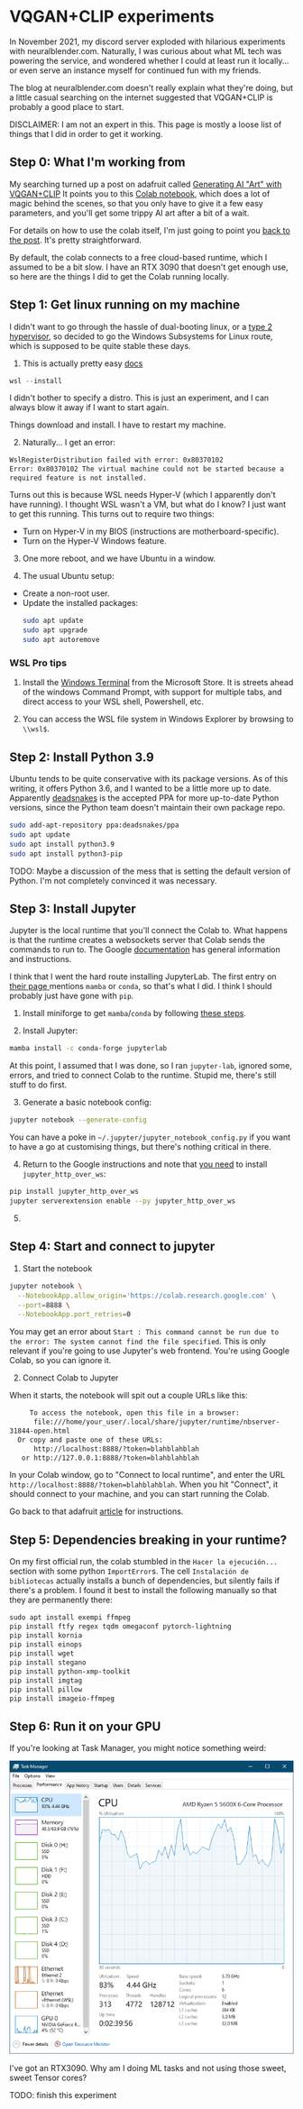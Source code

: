 # VQGAN+CLIP experiments

In November 2021, my discord server exploded with hilarious experiments with
neuralblender.com. Naturally, I was curious about what ML tech was powering the
service, and wondered whether I could at least run it locally... or even serve
an instance myself for continued fun with my friends.

The blog at neuralblender.com doesn't really explain what they're doing, but a 
little casual searching on the internet suggested that VQGAN+CLIP is probably a
good place to start.

DISCLAIMER: I am not an expert in this. This page is mostly a loose list of
things that I did in order to get it working.

## Step 0: What I'm working from

My searching turned up a post on adafruit called [Generating AI "Art" with VQGAN+CLIP](https://learn.adafruit.com/generating-ai-art-with-vqgan-clip)
It points you to this [Colab notebook](https://colab.research.google.com/drive/1go6YwMFe5MX6XM9tv-cnQiSTU50N9EeT),
which does a lot of magic behind the scenes, so that you only have to give it a
few easy parameters, and you'll get some trippy AI art after a bit of a wait.

For details on how to use the colab itself, I'm just going to point you [back
to the post](https://learn.adafruit.com/generating-ai-art-with-vqgan-clip/basic-use).
It's pretty straightforward.

By default, the colab connects to a free cloud-based runtime, which I assumed
to be a bit slow. I have an RTX 3090 that doesn't get enough use, so here are
the things I did to get the Colab running locally.

## Step 1: Get linux running on my machine

I didn't want to go through the hassle of dual-booting linux, or a [type 2
hypervisor](https://www.vmware.com/topics/glossary/content/hypervisor), so
decided to go the Windows Subsystems for Linux route, which is supposed to be 
quite stable these days.

1. This is actually pretty easy [docs](https://docs.microsoft.com/en-us/windows/wsl/install)

  ```powershell
  wsl --install
  ```

  I didn't bother to specify a distro. This is just an experiment, and I can
  always blow it away if I want to start again. 

  Things download and install. I have to restart my machine.

2. Naturally... I get an error:

  ```
  WslRegisterDistribution failed with error: 0x80370102
  Error: 0x80370102 The virtual machine could not be started because a required feature is not installed.
  ```

  Turns out this is because WSL needs Hyper-V (which I apparently don't have
  running). I thought WSL wasn't a VM, but what do I know? I just want to get
  this running. This turns out to require two things:

  *  Turn on Hyper-V in my BIOS (instructions are motherboard-specific).
  * Turn on the Hyper-V Windows feature.

3. One more reboot, and we have Ubuntu in a window.

4. The usual Ubuntu setup:
  * Create a non-root user.
  * Update the installed packages:
      ```bash
      sudo apt update
      sudo apt upgrade
      sudo apt autoremove
      ```

### WSL Pro tips
1. Install the [Windows Terminal](https://www.microsoft.com/en-au/p/windows-terminal/9n0dx20hk701#activetab=pivot:overviewtab)
   from the Microsoft Store. It is streets ahead of the windows Command Prompt, with support
   for multiple tabs, and direct access to your WSL shell, Powershell, etc.

2. You can access the WSL file system in Windows Explorer by browsing to `\\wsl$`.

## Step 2: Install Python 3.9

Ubuntu tends to be quite conservative with its package versions. As of this
writing, it offers Python 3.6, and I wanted to be a little more up to date.
Apparently [deadsnakes](https://launchpad.net/~deadsnakes/+archive/ubuntu/ppa)
is the accepted PPA for more up-to-date Python versions, since the Python team
doesn't maintain their own package repo.

```bash
sudo add-apt-repository ppa:deadsnakes/ppa
sudo apt update
sudo apt install python3.9
sudo apt install python3-pip
```

TODO: Maybe a discussion of the mess that is setting the default version of Python.
I'm not completely convinced it was necessary.

## Step 3: Install Jupyter

Jupyter is the local runtime that you'll connect the Colab to. What happens is that
the runtime creates a websockets server that Colab sends the commands to run to. 
The Google [documentation](https://research.google.com/colaboratory/local-runtimes.html)
has general information and instructions.

I think that I went the hard route installing JupyterLab. The first entry on
[their page ](https://jupyter.org/install) mentions `mamba` or `conda`, so
that's what I did. I think I should probably just have gone with `pip`.

1. Install miniforge to get `mamba`/`conda` by following [these steps](https://github.com/conda-forge/miniforge#install).

2. Install Jupyter:
```bash
mamba install -c conda-forge jupyterlab
```

At this point, I assumed that I was done, so I ran `jupyter-lab`, ignored some,
errors, and tried to connect Colab to the runtime. Stupid me, there's still stuff
to do first.

3. Generate a basic notebook config:

```bash
jupyter notebook --generate-config
```

You can have a poke in `~/.jupyter/jupyter_notebook_config.py` if you want to 
have a go at customising things, but there's nothing critical in there.

4. Return to the Google instructions and note that [you need](https://research.google.com/colaboratory/local-runtimes.html)
to install `jupyter_http_over_ws`:

```bash
pip install jupyter_http_over_ws
jupyter serverextension enable --py jupyter_http_over_ws
```

5. 

## Step 4: Start and connect to jupyter

1. Start the notebook

  ```bash
  jupyter notebook \
    --NotebookApp.allow_origin='https://colab.research.google.com' \
    --port=8888 \
    --NotebookApp.port_retries=0
  ```
  
  You may get an error about `Start : This command cannot be run due to the error: The system cannot find the file specified`.
  This is only relevant if you're going to use Jupyter's web frontend. You're
  using Google Colab, so you can ignore it.

 2. Connect Colab to Jupyter
 
   When it starts, the notebook will spit out a couple URLs like this:

  ```
       To access the notebook, open this file in a browser:
        file:///home/your_user/.local/share/jupyter/runtime/nbserver-31844-open.html
    Or copy and paste one of these URLs:
        http://localhost:8888/?token=blahblahblah
     or http://127.0.0.1:8888/?token=blahblahblah
  ```

   In your Colab window, go to "Connect to local runtime", and enter the URL `http://localhost:8888/?token=blahblahblah`.
   When you hit "Connect", it should connect to your machine, and you can start running the Colab.

   Go back to that adafruit [article](https://learn.adafruit.com/generating-ai-art-with-vqgan-clip/basic-use)
   for instructions.

## Step 5: Dependencies breaking in your runtime?

On my first official run, the colab stumbled in the `Hacer la ejecución...`
section with some python `ImportError`s. The cell `Instalación de bibliotecas`
actually installs a bunch of dependencies, but silently fails if there's a 
problem. I found it best to install the following manually so that they are
permanently there:

```
sudo apt install exempi ffmpeg
pip install ftfy regex tqdm omegaconf pytorch-lightning
pip install kornia
pip install einops
pip install wget
pip install stegano
pip install python-xmp-toolkit
pip install imgtag
pip install pillow
pip install imageio-ffmpeg
```

## Step 6: Run it on your GPU

If you're looking at Task Manager, you might notice something weird:

![Task manager shows 100% CPU, but no GPU utilisation](task_manager_cpu100.png) 

I've got an RTX3090. Why am I doing ML tasks and not using those sweet, sweet
Tensor cores?

TODO: finish this experiment